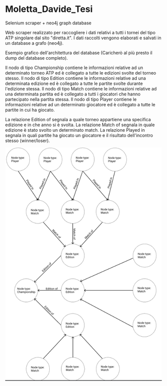 # Moletta_Davide_Tesi
Selenium scraper + neo4j graph database


Web scraper realizzato per raccogliere i dati relativi a tutti i tornei del tipo ATP singolare dal sito "diretta.it".
I dati raccolti vengono elaborati e salvati in un database a grafo (neo4j).

Esempio grafico dell'architettura del database (Caricherò al più presto il dump del database completo).

Il nodo di tipo Championship contiene le informazioni relative ad un determinato torneo ATP ed è collegato a tutte le edizioni svolte del torneo stesso.
Il nodo di tipo Edition contiene le informazioni relative ad una determinata edizione ed è collegato a tutte le partite svolte durante l'edizione stessa.
Il nodo di tipo Match contiene le informazioni relative ad una determinata partita ed è collegato a tutti i giocatori che hanno partecipato nella partita stessa.
Il nodo di tipo Player contiene le informazioni relative ad un determinato giocatore ed è collegato a tutte le partite in cui ha giocato.

La relazione Edition of segnala a quale torneo appartiene una specifica edizione e in che anno si è svolta.
La relazione Match of segnala in quale edizione è stato svolto un determinato match.
La relazione Played in segnala in quali partite ha giocato un giocatore e il risultato dell'incontro stesso (winner/loser).

![](Architettura%20Database.PNG)

